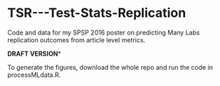 # TSR---Test-Stats-Replication
Code and data for my SPSP 2016 poster on predicting Many Labs replication outcomes from article level metrics. 

******DRAFT VERSION*******

To generate the figures, download the whole repo and run the code in processMLdata.R.
